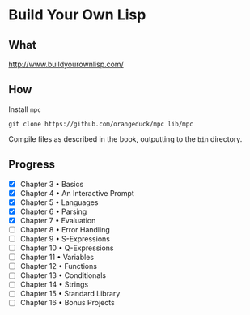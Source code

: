# Build Your Own Lisp

## What

http://www.buildyourownlisp.com/

## How

Install `mpc`

    git clone https://github.com/orangeduck/mpc lib/mpc
    
Compile files as described in the book, outputting to the `bin` directory.

## Progress

- [x] Chapter 3 • Basics
- [x] Chapter 4 • An Interactive Prompt
- [x] Chapter 5 • Languages
- [x] Chapter 6 • Parsing
- [x] Chapter 7 • Evaluation
- [ ] Chapter 8 • Error Handling
- [ ] Chapter 9 • S-Expressions
- [ ] Chapter 10 • Q-Expressions
- [ ] Chapter 11 • Variables
- [ ] Chapter 12 • Functions
- [ ] Chapter 13 • Conditionals
- [ ] Chapter 14 • Strings
- [ ] Chapter 15 • Standard Library
- [ ] Chapter 16 • Bonus Projects
